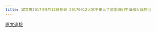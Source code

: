 ```yaml
---
title: 郭文贵2017年9月12日视频 20170912大家不要上了盗国贼们生殖器大战的当
---
```


[原文連接](https://gnews.org/ThreadView/53483575)


